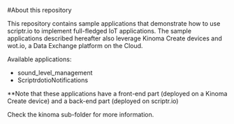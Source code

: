 #About this repository

This repository contains sample applications that demonstrate how to use scriptr.io to implement full-fledged IoT applications. The sample applications described hereafter also leverage Kinoma Create devices and wot.io, a Data Exchange platform on the Cloud.

Available applications:

* sound_level_management
* ScriptrdotioNotifications

**Note that these applications have a front-end part (deployed on a Kinoma Create device) and a back-end part (deployed on scriptr.io)

Check the kinoma sub-folder for more information.
